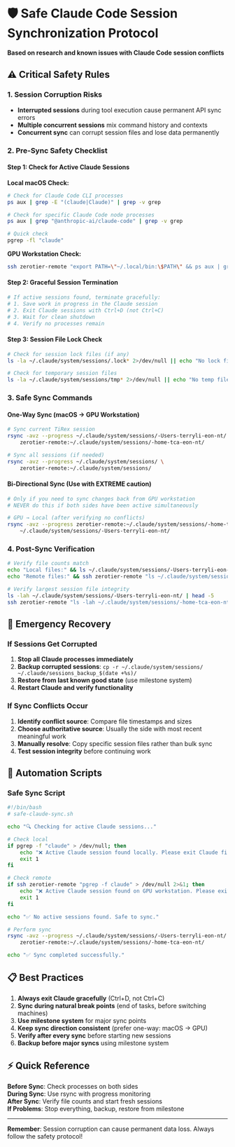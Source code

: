 # 🛡️ Safe Claude Code Session Synchronization Protocol

**Based on research and known issues with Claude Code session conflicts**

## ⚠️ **Critical Safety Rules**

### **1. Session Corruption Risks**
- **Interrupted sessions** during tool execution cause permanent API sync errors
- **Multiple concurrent sessions** mix command history and contexts
- **Concurrent sync** can corrupt session files and lose data permanently

### **2. Pre-Sync Safety Checklist**

#### **Step 1: Check for Active Claude Sessions**

**Local macOS Check:**
```bash
# Check for Claude Code CLI processes
ps aux | grep -E "(claude|Claude)" | grep -v grep

# Check for specific Claude Code node processes
ps aux | grep "@anthropic-ai/claude-code" | grep -v grep

# Quick check
pgrep -fl "claude"
```

**GPU Workstation Check:**
```bash
ssh zerotier-remote "export PATH=\"~/.local/bin:\$PATH\" && ps aux | grep -E '(claude|Claude)' | grep -v grep"
```

#### **Step 2: Graceful Session Termination**
```bash
# If active sessions found, terminate gracefully:
# 1. Save work in progress in the Claude session
# 2. Exit Claude sessions with Ctrl+D (not Ctrl+C)
# 3. Wait for clean shutdown
# 4. Verify no processes remain
```

#### **Step 3: Session File Lock Check**
```bash
# Check for session lock files (if any)
ls -la ~/.claude/system/sessions/.lock* 2>/dev/null || echo "No lock files"

# Check for temporary session files
ls -la ~/.claude/system/sessions/tmp* 2>/dev/null || echo "No temp files"
```

### **3. Safe Sync Commands**

#### **One-Way Sync (macOS → GPU Workstation)**
```bash
# Sync current TiRex session
rsync -avz --progress ~/.claude/system/sessions/-Users-terryli-eon-nt/ \
    zerotier-remote:~/.claude/system/sessions/-home-tca-eon-nt/

# Sync all sessions (if needed)
rsync -avz --progress ~/.claude/system/sessions/ \
    zerotier-remote:~/.claude/system/sessions/
```

#### **Bi-Directional Sync (Use with EXTREME caution)**
```bash
# Only if you need to sync changes back from GPU workstation
# NEVER do this if both sides have been active simultaneously

# GPU → Local (after verifying no conflicts)
rsync -avz --progress zerotier-remote:~/.claude/system/sessions/-home-tca-eon-nt/ \
    ~/.claude/system/sessions/-Users-terryli-eon-nt/
```

### **4. Post-Sync Verification**

```bash
# Verify file counts match
echo "Local files:" && ls ~/.claude/system/sessions/-Users-terryli-eon-nt/ | wc -l
echo "Remote files:" && ssh zerotier-remote "ls ~/.claude/system/sessions/-home-tca-eon-nt/ | wc -l"

# Verify largest session file integrity
ls -lah ~/.claude/system/sessions/-Users-terryli-eon-nt/ | head -5
ssh zerotier-remote "ls -lah ~/.claude/system/sessions/-home-tca-eon-nt/ | head -5"
```

## 🚨 **Emergency Recovery**

### **If Sessions Get Corrupted**
1. **Stop all Claude processes immediately**
2. **Backup corrupted sessions**: `cp -r ~/.claude/system/sessions/ ~/.claude/sessions_backup_$(date +%s)/`
3. **Restore from last known good state** (use milestone system)
4. **Restart Claude and verify functionality**

### **If Sync Conflicts Occur**
1. **Identify conflict source**: Compare file timestamps and sizes
2. **Choose authoritative source**: Usually the side with most recent meaningful work
3. **Manually resolve**: Copy specific session files rather than bulk sync
4. **Test session integrity** before continuing work

## 🔧 **Automation Scripts**

### **Safe Sync Script**
```bash
#!/bin/bash
# safe-claude-sync.sh

echo "🔍 Checking for active Claude sessions..."

# Check local
if pgrep -f "claude" > /dev/null; then
    echo "❌ Active Claude session found locally. Please exit Claude first."
    exit 1
fi

# Check remote
if ssh zerotier-remote "pgrep -f claude" > /dev/null 2>&1; then
    echo "❌ Active Claude session found on GPU workstation. Please exit Claude first."
    exit 1
fi

echo "✅ No active sessions found. Safe to sync."

# Perform sync
rsync -avz --progress ~/.claude/system/sessions/-Users-terryli-eon-nt/ \
    zerotier-remote:~/.claude/system/sessions/-home-tca-eon-nt/

echo "✅ Sync completed successfully."
```

## 📋 **Best Practices**

1. **Always exit Claude gracefully** (Ctrl+D, not Ctrl+C)
2. **Sync during natural break points** (end of tasks, before switching machines)
3. **Use milestone system** for major sync points
4. **Keep sync direction consistent** (prefer one-way: macOS → GPU)
5. **Verify after every sync** before starting new sessions
6. **Backup before major syncs** using milestone system

## ⚡ **Quick Reference**

**Before Sync**: Check processes on both sides  
**During Sync**: Use rsync with progress monitoring  
**After Sync**: Verify file counts and start fresh sessions  
**If Problems**: Stop everything, backup, restore from milestone  

---

**Remember**: Session corruption can cause permanent data loss. Always follow the safety protocol!